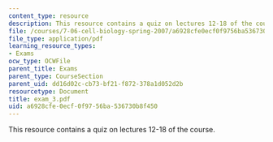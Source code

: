 ```yaml
---
content_type: resource
description: This resource contains a quiz on lectures 12-18 of the course.
file: /courses/7-06-cell-biology-spring-2007/a6928cfe0ecf0f9756ba536730b8f450_exam_3.pdf
file_type: application/pdf
learning_resource_types:
- Exams
ocw_type: OCWFile
parent_title: Exams
parent_type: CourseSection
parent_uid: dd16d02c-cb73-bf21-f872-378a1d052d2b
resourcetype: Document
title: exam_3.pdf
uid: a6928cfe-0ecf-0f97-56ba-536730b8f450
---
```

This resource contains a quiz on lectures 12-18 of the course.


